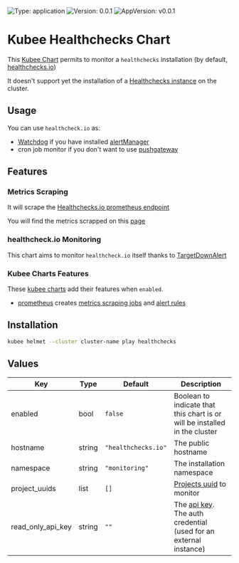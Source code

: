 

[//]: # (README.md generated by gotmpl. DO NOT EDIT.)

![Type: application](https://img.shields.io/badge/Type-application-informational?style=flat-square) ![Version: 0.0.1](https://img.shields.io/badge/Version-0.0.1-informational?style=flat-square) ![AppVersion: v0.0.1](https://img.shields.io/badge/AppVersion-v0.0.1-informational?style=flat-square)

# Kubee Healthchecks Chart

This [Kubee Chart](https://github.com/EraldyHq/kubee/blob/main/docs/site/kubee-helmet-chart.md) permits to monitor a `healthchecks` installation (by default, [healthchecks.io](https://healthchecks.io))

It doesn't support yet the installation of a [Healthchecks instance](https://github.com/healthchecks/healthchecks) on the cluster.

## Usage

You can use `healthcheck.io` as:
* [Watchdog](https://runbooks.prometheus-operator.dev/runbooks/general/watchdog/) if you have installed [alertManager](https://github.com/EraldyHq/kubee/blob/main/charts/alertManager/README.md) 
* cron job monitor if you don't want to use [pushgateway](https://github.com/EraldyHq/kubee/blob/main/charts/pushgateway/README.md)

## Features

### Metrics Scraping

It will scrape the [Healthchecks.io prometheus endpoint](https://healthchecks.io/docs/configuring_prometheus/)

You will find the metrics scrapped on this [page](https://healthchecks.io/docs/configuring_prometheus/)

### healthcheck.io Monitoring

This chart aims to monitor `healthcheck.io` itself thanks to [TargetDownAlert](https://runbooks.prometheus-operator.dev/runbooks/general/targetdown/)

### Kubee Charts Features

  These [kubee charts](https://github.com/EraldyHq/kubee/blob/main/docs/site/kubee-helmet-chart.md) add their features when `enabled`.

* [prometheus](https://github.com/EraldyHq/kubee/blob/main/charts/prometheus/README.md) creates [metrics scraping jobs](https://prometheus.io/docs/concepts/jobs_instances/) and [alert rules](https://prometheus.io/docs/prometheus/latest/configuration/alerting_rules/)

## Installation

```bash
kubee helmet --cluster cluster-name play healthchecks
```

## Values

| Key | Type | Default | Description |
|-----|------|---------|-------------|
| enabled | bool | `false` | Boolean to indicate that this chart is or will be installed in the cluster |
| hostname | string | `"healthchecks.io"` | The public hostname |
| namespace | string | `"monitoring"` | The installation namespace |
| project_uuids | list | `[]` | [Projects uuid](https://healthchecks.io/docs/configuring_prometheus/) to monitor |
| read_only_api_key | string | `""` | The [api key](https://healthchecks.io/docs/configuring_prometheus/). The auth credential (used for an external instance) |

